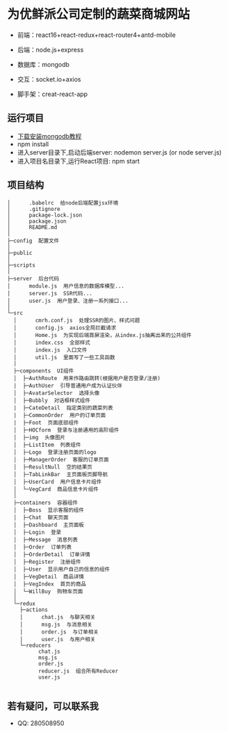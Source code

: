 # 为优鲜派公司定制的蔬菜商城网站
* 前端：react16+react-redux+react-router4+antd-mobile

* 后端：node.js+express
* 数据库：mongodb
* 交互：socket.io+axios
* 脚手架：creat-react-app

## 运行项目

* [下载安装mongodb教程](http://blog.csdn.net/qq_22063697/article/details/78069787?locationNum=9&fps=1)
* npm install
* 进入server目录下,启动后端server:  nodemon server.js (or node server.js)
* 进入项目名目录下,运行React项目:   npm start


## 项目结构

```
│      .babelrc  给node后端配置jsx环境
│      .gitignore
│      package-lock.json
│      package.json
│      README.md
│
├─config  配置文件
│  
├─public
│  
├─scripts
│  
├─server  后台代码
│      module.js  用户信息的数据库模型...
│      server.js  SSR代码...
│      user.js  用户登录、注册一系列接口...
│          
└─src   
  │      cmrh.conf.js  处理SSR的图片、样式问题
  │      config.js  axios全局拦截请求
  │      Home.js  为实现后端首屏渲染，从index.js抽离出来的公共组件
  │      index.css  全部样式
  │      index.js  入口文件
  │      util.js  里面写了一些工具函数
  |
  ├─components  UI组件
  │  ├─AuthRoute  用来作路由跳转(根据用户是否登录/注册)
  |  ├─AuthUser  引导普通用户成为认证伙伴
  │  ├─AvatarSelector  选择头像
  │  ├─Bubbly  对话框样式组件
  |  ├─CateDetail  指定类别的蔬菜列表
  |  ├─CommonOrder  用户的订单页面
  |  ├─Foot  页面底部组件
  │  ├─HOCform  登录与注册通用的高阶组件
  │  ├─img  头像图片
  │  ├─ListItem  列表组件
  │  ├─Logo  登录注册页面的logo
  │  ├─ManagerOrder  客服的订单页面
  │  ├─ResultNull  空的结果页
  │  ├─TabLinkBar  主页面板页脚导航
  │  ├─UserCard  用户信息卡片组件
  │  └─VegCard  商品信息卡片组件
  │      
  ├─containers  容器组件
  │  ├─Boss  显示客服的组件
  │  ├─Chat  聊天页面
  │  ├─Dashboard  主页面板
  │  ├─Login  登录
  │  ├─Message  消息列表
  │  ├─Order  订单列表
  │  ├─OrderDetail  订单详情
  │  ├─Register  注册组件
  │  ├─User  显示用户自己的信息的组件
  │  ├─VegDetail  商品详情
  │  ├─VegIndex  首页的商品
  │  └─WillBuy  购物车页面
  │  
  └─redux
    ├─actions
    │      chat.js  与聊天相关
    │      msg.js  与消息相关
    │      order.js  与订单相关
    │      user.js  与用户相关
    └─reducers
          chat.js
          msg.js
          order.js
          reducer.js  组合所有Reducer
          user.js
  
```

## 若有疑问，可以联系我

* QQ: 280508950 

